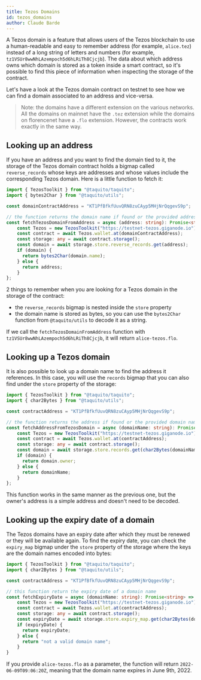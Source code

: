 ```yaml
---
title: Tezos Domains
id: tezos_domains
author: Claude Barde
---
```


A Tezos domain is a feature that allows users of the Tezos blockchain to use a human-readable and easy to remember address (for example, `alice.tez`) instead of a long string of letters and numbers (for example, `tz1VSUr8wwNhLAzempoch5d6hLRiTh8Cjcjb`). The data about which address owns which domain is stored as a token inside a smart contract, so it's possible to find this piece of information when inspecting the storage of the contract.

Let's have a look at the Tezos domain contract on testnet to see how we can find a domain associated to an address and vice-versa.

> Note: the domains have a different extension on the various networks. All the domains on mainnet have the `.tez` extension while the domains on florencenet have a `.flo` extension. However, the contracts work exactly in the same way.

## Looking up an address

If you have an address and you want to find the domain tied to it, the storage of the Tezos domain contract holds a bigmap called `reverse_records` whose keys are addresses and whose values include the corresponding Tezos domain. Here is a little function to fetch it:

```typescript
import { TezosToolkit } from "@taquito/taquito";
import { bytes2Char } from "@taquito/utils";

const domainContractAddress = "KT1PfBfkfUuvQRN8zuCAyp5MHjNrQqgevS9p";

// the function returns the domain name if found or the provided address
const fetchTezosDomainFromAddress = async (address: string): Promise<string> => {
    const Tezos = new TezosToolkit("https://testnet-tezos.giganode.io");
    const contract = await Tezos.wallet.at(domainContractAddress);
    const storage: any = await contract.storage();
    const domain = await storage.store.reverse_records.get(address);
    if (domain) {
      return bytes2Char(domain.name);
    } else {
      return address;
    }
};

```

2 things to remember when you are looking for a Tezos domain in the storage of the contract:
- the `reverse_records` bigmap is nested inside the `store` property
- the domain name is stored as bytes, so you can use the `bytes2Char` function from `@taquito/utils` to decode it as a string.

If we call the `fetchTezosDomainFromAddress` function with `tz1VSUr8wwNhLAzempoch5d6hLRiTh8Cjcjb`, it will return `alice-tezos.flo`.

## Looking up a Tezos domain

It is also possible to look up a domain name to find the address it references. In this case, you will use the `records` bigmap that you can also find under the `store` property of the storage:

```typescript
import { TezosToolkit } from "@taquito/taquito";
import { char2Bytes } from "@taquito/utils";

const contractAddress = "KT1PfBfkfUuvQRN8zuCAyp5MHjNrQqgevS9p";

// the function returns the address if found or the provided domain name
const fetchAddressFromTezosDomain = async (domainName: string): Promise<string> => {
    const Tezos = new TezosToolkit("https://testnet-tezos.giganode.io");
    const contract = await Tezos.wallet.at(contractAddress);
    const storage: any = await contract.storage();
    const domain = await storage.store.records.get(char2Bytes(domainName));
    if (domain) {
      return domain.owner;
    } else {
      return domainName;
    }
};

```

This function works in the same manner as the previous one, but the owner's address is a simple address and doesn't need to be decoded.

## Looking up the expiry date of a domain

The Tezos domains have an expiry date after which they must be renewed or they will be available again.
To find the expiry date, you can check the `expiry_map` bigmap under the `store` property of the storage where the keys are the domain names encoded into bytes:

```typescript
import { TezosToolkit } from "@taquito/taquito";
import { char2Bytes } from "@taquito/utils";

const contractAddress = "KT1PfBfkfUuvQRN8zuCAyp5MHjNrQqgevS9p";

// this function return the expiry date of a domain name
const fetchExpiryDate = async (domainName: string): Promise<string> => {
    const Tezos = new TezosToolkit("https://testnet-tezos.giganode.io");
    const contract = await Tezos.wallet.at(contractAddress);
    const storage: any = await contract.storage();
    const expiryDate = await storage.store.expiry_map.get(char2Bytes(domainName));
    if (expiryDate) {
      return expiryDate;
    } else {
      return "not a valid domain name";
    }
}
```

If you provide `alice-tezos.flo` as a parameter, the function will return `2022-06-09T09:06:20Z`, meaning that the domain name expires in June 9th, 2022.